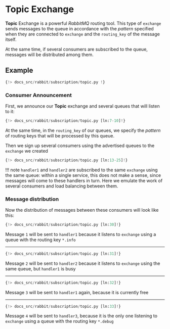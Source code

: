 # Topic Exchange

**Topic** Exchange is a powerful *RabbitMQ* routing tool. This type of `exchange` sends messages to the queue in accordance with the *pattern* specified when they are connected to `exchange` and the `routing_key` of the message itself.

At the same time, if several consumers are subscribed to the queue, messages will be distributed among them.

## Example

```python linenums="1"
{!> docs_src/rabbit/subscription/topic.py !}
```

### Consumer Announcement

First, we announce our **Topic** exchange and several queues that will listen to it:

```python linenums="7" hl_lines="1 3-4"
{!> docs_src/rabbit/subscription/topic.py [ln:7-10]!}
```

At the same time, in the `routing_key` of our queues, we specify the *pattern* of routing keys that will be processed by this queue.

Then we sign up several consumers using the advertised queues to the `exchange` we created

```python linenums="13" hl_lines="1 6 11"
{!> docs_src/rabbit/subscription/topic.py [ln:13-25]!}
```

!!! note
    `handler1` and `handler2` are subscribed to the same `exchange` using the same queue:
    within a single service, this does not make a sense, since messages will come to these handlers in turn.
    Here we emulate the work of several consumers and load balancing between them.

### Message distribution

Now the distribution of messages between these consumers will look like this:

```python linenums="30"
{!> docs_src/rabbit/subscription/topic.py [ln:30]!}
```

Message `1` will be sent to `handler1` because it listens to `exchange` using a queue with the routing key `*.info`

---

```python linenums="31"
{!> docs_src/rabbit/subscription/topic.py [ln:31]!}
```

Message `2` will be sent to `handler2` because it listens to `exchange` using the same queue, but `handler1` is busy

---

```python linenums="32"
{!> docs_src/rabbit/subscription/topic.py [ln:32]!}
```

Message `3` will be sent to `handler1` again, because it is currently free

---

```python linenums="33"
{!> docs_src/rabbit/subscription/topic.py [ln:33]!}
```

Message `4` will be sent to `handler3`, because it is the only one listening to `exchange` using a queue with the routing key `*.debug`
